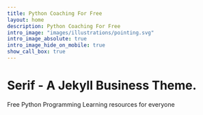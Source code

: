 ```yaml
---
title: Python Coaching For Free
layout: home
description: Python Coaching For Free
intro_image: "images/illustrations/pointing.svg"
intro_image_absolute: true
intro_image_hide_on_mobile: true
show_call_box: true
---
```


# Serif - A Jekyll Business Theme.

Free Python Programming Learning resources for everyone  
